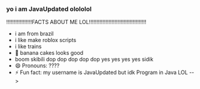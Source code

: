 ### yo i am JavaUpdated olololol

!!!!!!!!!!!!!!!!!FACTS ABOUT ME LOL!!!!!!!!!!!!!!!!!!!!!!!!!!!!!!!!!!!!!!
- i am from brazil
- i like make roblox scripts
- i like trains
- 🤔 banana cakes looks good
- boom skibili dop dop dop dop dop yes yes yes yes sidik
- 😄 Pronouns: ????
- ⚡ Fun fact: my username is JavaUpdated but idk Program in Java LOL
-->
